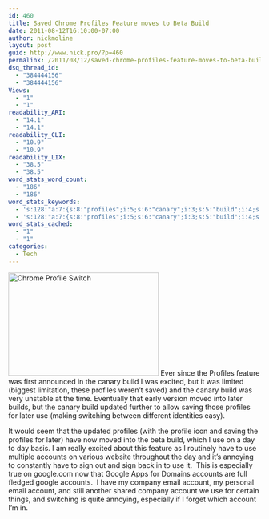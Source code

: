 ```yaml
---
id: 460
title: Saved Chrome Profiles Feature moves to Beta Build
date: 2011-08-12T16:10:00-07:00
author: nickmoline
layout: post
guid: http://www.nick.pro/?p=460
permalink: /2011/08/12/saved-chrome-profiles-feature-moves-to-beta-build/
dsq_thread_id:
  - "384444156"
  - "384444156"
Views:
  - "1"
  - "1"
readability_ARI:
  - "14.1"
  - "14.1"
readability_CLI:
  - "10.9"
  - "10.9"
readability_LIX:
  - "38.5"
  - "38.5"
word_stats_word_count:
  - "186"
  - "186"
word_stats_keywords:
  - 's:128:"a:7:{s:8:"profiles";i:5;s:6:"canary";i:3;s:5:"build";i:4;s:5:"later";i:3;s:8:"accounts";i:3;s:6:"google";i:3;s:7:"account";i:4;}";'
  - 's:128:"a:7:{s:8:"profiles";i:5;s:6:"canary";i:3;s:5:"build";i:4;s:5:"later";i:3;s:8:"accounts";i:3;s:6:"google";i:3;s:7:"account";i:4;}";'
word_stats_cached:
  - "1"
  - "1"
categories:
  - Tech
---
```

<img class="alignright size-medium wp-image-461" title="Chrome Profile Switch" alt="Chrome Profile Switch" src="https://i1.wp.com/www.nick.pro/wp-content/uploads/2011/07/Region-capture-30-300x206.png?resize=300%2C206&#038;ssl=1" width="300" height="206" data-recalc-dims="1" /> Ever since the Profiles feature was first announced in the canary build I was excited, but it was limited (biggest limitation, these profiles weren&#8217;t saved) and the canary build was very unstable at the time. Eventually that early version moved into later builds, but the canary build updated further to allow saving those profiles for later use (making switching between different identities easy).

It would seem that the updated profiles (with the profile icon and saving the profiles for later) have now moved into the beta build, which I use on a day to day basis. I am really excited about this feature as I routinely have to use multiple accounts on various website throughout the day and it&#8217;s annoying to constantly have to sign out and sign back in to use it.  This is especially true on google.com now that Google Apps for Domains accounts are full fledged google accounts.  I have my company email account, my personal email account, and still another shared company account we use for certain things, and switching is quite annoying, especially if I forget which account I&#8217;m in.
